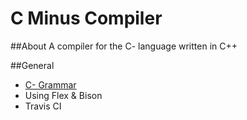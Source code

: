 C Minus Compiler
==============

##About
A compiler for the C- language written in C++

##General
- [C- Grammar](./docs/c-Grammar.pdf)
- Using Flex & Bison
- Travis CI
